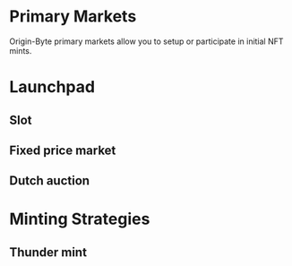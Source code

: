 # Primary Markets

Origin-Byte primary markets allow you to setup or participate in initial NFT mints.

# Launchpad

## Slot

## Fixed price market

## Dutch auction

# Minting Strategies

## Thunder mint